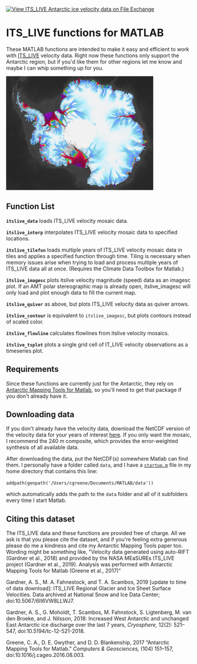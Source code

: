 [![View ITS_LIVE Antarctic ice velocity data on File Exchange](https://www.mathworks.com/matlabcentral/images/matlab-file-exchange.svg)](https://www.mathworks.com/matlabcentral/fileexchange/72701-its_live-antarctic-ice-velocity-data)

# ITS_LIVE functions for MATLAB 
These MATLAB functions are intended to make it easy and efficient to work with [ITS_LIVE](https://its-live.jpl.nasa.gov/) velocity data. Right now these functions only support the Antarctic region, but if you'd like them for other regions let me know and maybe I can whip something up for you. 

![ITS_LIVE](itslive_velmap.jpg)

## Function List 
**`itslive_data`** loads ITS_LIVE velocity mosaic data.

**`itslive_interp`** interpolates ITS_LIVE velocity mosaic data to specified locations. 

**`itslive_tilefun`** loads multiple years of ITS_LIVE velocity mosaic data in tiles and applies a specified function through time. Tiling is necessary when memory issues arise when trying to load and process multiple years of ITS_LIVE data all at once. (Requires the Climate Data Toolbox for Matlab.)

**`itslive_imagesc`** plots itslive velocity magnitude (speed) data as an imagesc plot. If an AMT polar stereographic map is already open, itslive_imagesc will only load and plot enough data to fill the current map. 

**`itslive_quiver`** as above, but plots ITS_LIVE velocity data as quiver arrows. 

**`itslive_contour`** is equivalent to `itslive_imagesc`, but plots contours instead of scaled color. 

**`itslive_flowline`** calculates flowlines from itslive velocity mosaics. 

**`itslive_tsplot`** plots a single grid cell of IT_LIVE velocity observations as a timeseries plot. 

## Requirements 
Since these functions are currently just for the Antarctic, they rely on [Antarctic Mapping Tools for Matlab](http://www.mathworks.com/matlabcentral/fileexchange/47638), so you'll need to get that package if you don't already have it. 

## Downloading data
If you don't already have the velocity data, download the NetCDF version of the velocity data for your years of interest [here](https://nsidc.org/apps/itslive). If you only want the mosaic, I recommend the 240 m composite, which provides the error-weighted synthesis of all available data. 

After downloading the data, put the NetCDF(s) somewhere Matlab can find them. I personally have a folder called `data`, and I have a [`startup.m`](https://www.mathworks.com/help/matlab/ref/startup.html) file in my home directory that contains this line:

`addpath(genpath('/Users/cgreene/Documents/MATLAB/data'))` 

which automatically adds the path to the `data` folder and all of it subfolders every time I start Matlab. 

## Citing this dataset 
The ITS_LIVE data and these functions are provided free of charge. All we ask is that you please cite the dataset, and if you're feeling extra generous please do me a kindness and cite my Antarctic Mapping Tools paper too. Wording might be something like, "Velocity data generated using auto-RIFT (Gardner et al., 2018) and provided by the NASA MEaSUREs ITS_LIVE project (Gardner et al., 2019). Analysis was performed with Antarctic Mapping Tools for Matlab (Greene et al., 2017)"

Gardner, A. S., M. A. Fahnestock, and T. A. Scambos, 2019 [update to time of data download]: ITS_LIVE Regional Glacier and Ice Sheet Surface Velocities. Data archived at National Snow and Ice Data Center; doi:10.5067/6II6VW8LLWJ7.

Gardner, A. S., G. Moholdt, T. Scambos, M. Fahnstock, S. Ligtenberg, M. van den Broeke, and J. Nilsson, 2018: Increased West Antarctic and unchanged East Antarctic ice discharge over the last 7 years, _Cryosphere,_ 12(2): 521–547, doi:10.5194/tc-12-521-2018.

Greene, C. A., D. E. Gwyther, and D. D. Blankenship, 2017 “Antarctic Mapping Tools for Matlab.” _Computers & Geosciences,_ (104) 151–157, doi:10.1016/j.cageo.2016.08.003.
